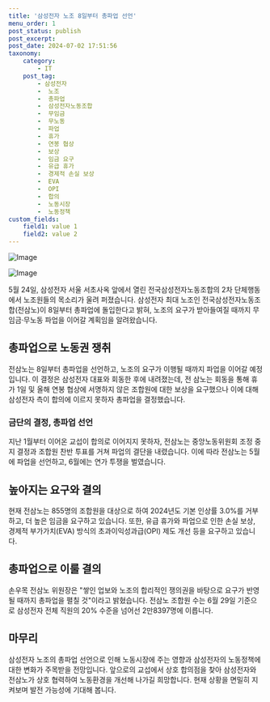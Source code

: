 ```yaml
---
title: '삼성전자 노조 8일부터 총파업 선언'
menu_order: 1
post_status: publish
post_excerpt: 
post_date: 2024-07-02 17:51:56
taxonomy:
    category:
        - IT
    post_tag:
        - 삼성전자
        -  노조
        -  총파업
        -  삼성전자노동조합
        -  무임금
        -  무노동
        -  파업
        -  휴가
        -  연봉 협상
        -  보상
        -  임금 요구
        -  유급 휴가
        -  경제적 손실 보상
        -  EVA
        -  OPI
        -  합의
        -  노동시장
        -  노동정책
custom_fields:
    field1: value 1
    field2: value 2
---
```


![Image](https://imgnews.pstatic.net/image/293/2024/07/02/0000055870_001_20240702090706313.jpg?type=w647)

![Image](https://imgnews.pstatic.net/image/293/2024/07/02/0000055870_002_20240702090706357.jpg?type=w647)

5월 24일, 삼성전자 서울 서초사옥 앞에서 열린 전국삼성전자노동조합의 2차 단체행동에서 노조원들의 목소리가 울려 퍼졌습니다. 삼성전자 최대 노조인 전국삼성전자노동조합(전삼노)이 8일부터 총파업에 돌입한다고 밝혀, 노조의 요구가 받아들여질 때까지 무임금·무노동 파업을 이어갈 계획임을 알려왔습니다.
## 총파업으로 노동권 쟁취
전삼노는 8일부터 총파업을 선언하고, 노조의 요구가 이행될 때까지 파업을 이어갈 예정입니다. 이 결정은 삼성전자 대표와 회동한 후에 내려졌는데, 전 삼노는 회동을 통해 휴가 1일 및 올해 연봉 협상에 서명하지 않은 조합원에 대한 보상을 요구했으나 이에 대해 삼성전자 측이 합의에 이르지 못하자 총파업을 결정했습니다.
### 금단의 결정, 총파업 선언
지난 1월부터 이어온 교섭이 합의로 이어지지 못하자, 전삼노는 중앙노동위원회 조정 중지 결정과 조합원 찬반 투표를 거쳐 파업의 결단을 내렸습니다. 이에 따라 전삼노는 5월에 파업을 선언하고, 6월에는 연가 투쟁을 벌였습니다.
## 높아지는 요구와 결의
현재 전삼노는 855명의 조합원을 대상으로 하여 2024년도 기본 인상률 3.0%를 거부하고, 더 높은 임금을 요구하고 있습니다. 또한, 유급 휴가와 파업으로 인한 손실 보상, 경제적 부가가치(EVA) 방식의 초과이익성과급(OPI) 제도 개선 등을 요구하고 있습니다.
## 총파업으로 이룰 결의
손우목 전삼노 위원장은 "쌓인 업보와 노조의 합리적인 쟁의권을 바탕으로 요구가 반영될 때까지 총파업을 펼칠 것"이라고 밝혔습니다. 전삼노 조합원 수는 6월 29일 기준으로 삼성전자 전체 직원의 20% 수준을 넘어선 2만8397명에 이릅니다.
## 마무리
삼성전자 노조의 총파업 선언으로 인해 노동시장에 주는 영향과 삼성전자의 노동정책에 대한 변화가 주목받을 전망입니다. 앞으로의 교섭에서 상호 합의점을 찾아 삼성전자와 전삼노가 상호 협력하여 노동환경을 개선해 나가길 희망합니다. 현재 상황을 면밀히 지켜보며 발전 가능성에 기대해 봅니다.
